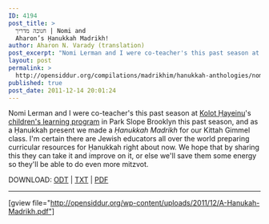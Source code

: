 ```yaml
---
ID: 4194
post_title: >
  חנוכה מדריך | Nomi and
  Aharon’s Ḥanukkah Madrikh!
author: Aharon N. Varady (translation)
post_excerpt: "Nomi Lerman and I were co-teacher's this past season at Kolot Ḥayeinu's religious school in Park Slope Brooklyn this past season, and as a Ḥanukkah present we made a <em>Ḥanukkah Madrikh</em> for our Kittah Gimmel class. I'm certain there are Jewish educators all over the world preparing curricular resources for Ḥanukkah right about now and hope that by sharing this they can take it and improve on it, or else we'll save them some energy so they'll be able to do even more mitzvot."
layout: post
permalink: >
  http://opensiddur.org/compilations/madrikhim/hanukkah-anthologies/nomi-and-aharons-hanukkah-madrikh/
published: true
post_date: 2011-12-14 20:01:24
---
```

<div class="english">
Nomi Lerman and I were co-teacher's this past season at <a href="http://www.kolotchayeinu.org">Kolot Ḥayeinu</a>'s <a href="http://www.kolotchayeinu.org/node/34">children's learning program</a> in Park Slope Brooklyn this past season, and as a Ḥanukkah present we made a <em>Ḥanukkah Madrikh</em> for our Kittah Gimmel class. I'm certain there are Jewish educators all over the world preparing curricular resources for Ḥanukkah right about now. We hope that by sharing this they can take it and improve on it, or else we'll save them some energy so they'll be able to do even more mitzvot.

DOWNLOAD: <a href="http://opensiddur.org/wp-content/uploads/2011/12/A-Hanukah-Madrikh.odt">ODT</a> | <a href="http://opensiddur.org/wp-content/uploads/2011/12/A-Hanukah-Madrikh.txt">TXT</a> | <a href="http://opensiddur.org/wp-content/uploads/2011/12/A-Hanukah-Madrikh.pdf">PDF</a>
</div>

<hr />

[gview file="http://opensiddur.org/wp-content/uploads/2011/12/A-Hanukah-Madrikh.pdf"]
